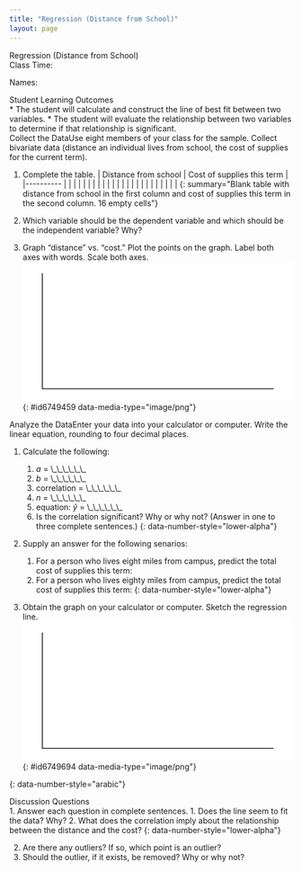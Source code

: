 ```yaml
---
title: "Regression (Distance from School)"
layout: page
---
```



<div data-type="note" class="statistics lab" data-label="" markdown="1">
<div data-type="title">
Regression (Distance from School)
</div>
Class Time:

Names:

<div data-type="list" markdown="1">
<div data-type="title">
Student Learning Outcomes
</div>
* The student will calculate and construct the line of best fit between two variables.
* The student will evaluate the relationship between two variables to determine if that relationship is significant.

</div>
<span data-type="title">Collect the Data</span>Use eight members of your class for the sample. Collect bivariate data (distance an individual lives from school, the cost of supplies for the current term).

1.  Complete the table.
    | Distance from school | Cost of supplies this term |
    |----------
    |  |  |
    |  |  |
    |  |  |
    |  |  |
    |  |  |
    |  |  |
    |  |  |
    |  |  |
    {: summary="Blank table with distance from school in the first column and cost of supplies this term in the second column. 16 empty cells"}

2.  Which variable should be the dependent variable and which should be the independent variable? Why?
3.  Graph “distance” vs. “cost.” Plot the points on the graph. Label both axes with words. Scale both axes.![Blank graph with vertical and horizontal axes.](../resources/fig-ch12_14_01.png){: #id6749459 data-media-type="image/png"}



<span data-type="title">Analyze the Data</span>Enter your data into your calculator or computer. Write the linear equation, rounding to four decimal places.

1.  Calculate the following:
    1.  *a* = \\\_\\\_\\\_\\\_\\\_\\\_
    2.  *b* = \\\_\\\_\\\_\\\_\\\_\\\_
    3.  correlation = \\\_\\\_\\\_\\\_\\\_\\\_
    4.  *n* = \\\_\\\_\\\_\\\_\\\_\\\_
    5.  equation: *ŷ* = \\\_\\\_\\\_\\\_\\\_\\\_
    6.  Is the correlation significant? Why or why not? (Answer in one to three complete sentences.)
    {: data-number-style="lower-alpha"}

2.  Supply an answer for the following senarios:
    1.  For a person who lives eight miles from campus, predict the total cost of supplies this term:
    2.  For a person who lives eighty miles from campus, predict the total cost of supplies this term:
    {: data-number-style="lower-alpha"}

3.  Obtain the graph on your calculator or computer. Sketch the regression line. ![Blank graph with vertical and horizontal axes.](../resources/fig-ch12_14_02.png){: #id6749694 data-media-type="image/png"}


{: data-number-style="arabic"}

<div data-type="list" markdown="1">
<div data-type="title">
Discussion Questions
</div>
1.  Answer each question in complete sentences.
    1.  Does the line seem to fit the data? Why?
    2.  What does the correlation imply about the relationship between the distance and the cost?
    {: data-number-style="lower-alpha"}

2.  Are there any outliers? If so, which point is an outlier?
3.  Should the outlier, if it exists, be removed? Why or why not?

</div>
</div>

